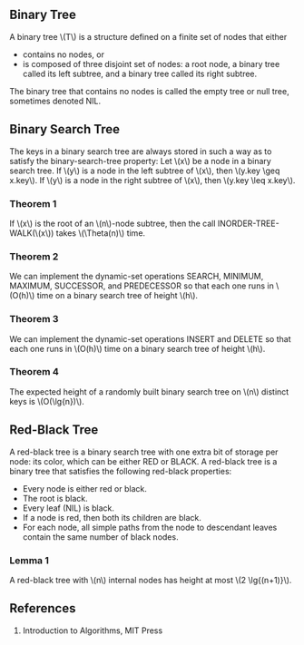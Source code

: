 ## Binary Tree
A binary tree \\(T\\) is a structure defined on a finite set of nodes that either
* contains no nodes, or
* is composed of three disjoint set of nodes: a root node, a binary tree called its left subtree, and a binary tree called its right subtree.

The binary tree that contains no nodes is called the empty tree or null tree, sometimes denoted NIL.

## Binary Search Tree
The keys in a binary search tree are always stored in such a way as to satisfy the binary-search-tree property:
Let \\(x\\) be a node in a binary search tree. If \\(y\\) is a node in the left subtree of \\(x\\), then \\(y.key \geq x.key\\). If \\(y\\) is a node in the right subtree of \\(x\\), then \\(y.key \leq x.key\\).

### Theorem 1
If \\(x\\) is the root of an \\(n\\)-node subtree, then the call INORDER-TREE-WALK(\\(x\\)) takes \\(\Theta(n)\\) time.

### Theorem 2
We can implement the dynamic-set operations SEARCH, MINIMUM, MAXIMUM, SUCCESSOR, and PREDECESSOR so that each one runs in \\(O(h)\\) time on a binary search tree of height \\(h\\).

### Theorem 3
We can implement the dynamic-set operations INSERT and DELETE so that each one runs in \\(O(h)\\) time on a binary search tree of height \\(h\\).

### Theorem 4
The expected height of a randomly built binary search tree on \\(n\\) distinct keys is \\(O(\lg{n})\\).

## Red-Black Tree
A red-black tree is a binary search tree with one extra bit of storage per node: its color, which can be either RED or BLACK.
A red-black tree is a binary tree that satisfies the following red-black properties:
* Every node is either red or black.
* The root is black.
* Every leaf (NIL) is black.
* If a node is red, then both its children are black.
* For each node, all simple paths from the node to descendant leaves contain the same number of black nodes.

### Lemma 1
A red-black tree with \\(n\\) internal nodes has height at most \\(2 \lg{(n+1)}\\).

## References
1. Introduction to Algorithms, MIT Press

